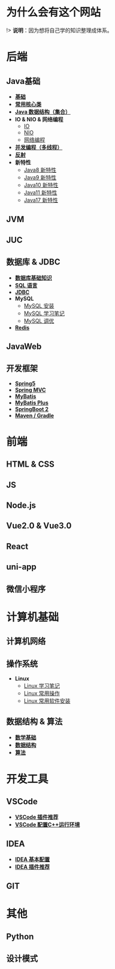 # 为什么会有这个网站

!> <b>说明</b>：因为想将自己学的知识整理成体系。

# 后端

## Java基础

* [**基础**](Java/Base/base.md)
* [**常用核心类**](Java/Base/commonClass.md)
* [**Java 数据结构（集合）**](Java/Base/collection.md)
* **IO & NIO & 网络编程**
  * [IO](Java/Base/IO.md)
  * [NIO](Java/Base/NIO.md)
  * [网络编程](Java/Base/NetworkProgramming.md)
* [**并发编程（多线程）**](Java/Base/concurrent.md)
* [**反射**](Java/Base/reflection.md)
* **新特性**
  * [Java8 新特性](Java/Base/newFeatures/Java8.md)
  * [Java9 新特性](Java/Base/newFeatures/Java9.md)
  * [Java10 新特性](Java/Base/newFeatures/Java10.md)
  * [Java11 新特性](Java/Base/newFeatures/Java11.md)
  * [Java17 新特性](Java/Base/newFeatures/Java12.md)

## JVM

## JUC

## 数据库 & JDBC

* [**数据库基础知识**](C/C-Code.md)
* [**SQL 语言**](C/C-Code.md)
* [**JDBC**](C/C-Code.md)
* **MySQL**
  * [MySQL 安装](C/C-Code.md)
  * [MySQL 学习笔记](C/C-Code.md)
  * [MySQL 调优](C/C-Code.md)
* [**Redis**](C/C-Code.md)

## JavaWeb

## 开发框架

* [**Spring5**](C/C-Code.md)
* [**Spring MVC**](C/C-Code.md)
* [**MyBatis**](C/C-Code.md)
* [**MyBatis Plus**](C/C-Code.md)
* [**SpringBoot 2**](C/C-Code.md)
* [**Maven / Gradle**](C/C-Code.md)

# 前端

## HTML & CSS

## JS

## Node.js

## Vue2.0 & Vue3.0

## React

## uni-app

## 微信小程序

# 计算机基础

## 计算机网络

## 操作系统

* **Linux**
  * [Linux 学习笔记](C/C-Code.md)
  * [Linux 常用操作](C/C-Code.md)
  * [Linux 常用软件安装](C/C-Code.md)

## 数据结构 & 算法

* [**数学基础**](C/C-Code.md)
* [**数据结构**](C/C-Code.md)
* [**算法**](C/C-Code.md)

# 开发工具

## VSCode

* [**VSCode 插件推荐**](Java/Base/newFeatures/Java12.md)
* [**VSCode 配置C++运行环境**](Java/Base/newFeatures/Java12.md)

## IDEA
* [**IDEA 基本配置**](Java/Base/newFeatures/Java12.md)
* [**IDEA 插件推荐**](Java/Base/newFeatures/Java12.md)

## GIT

# 其他

## Python 

## 设计模式